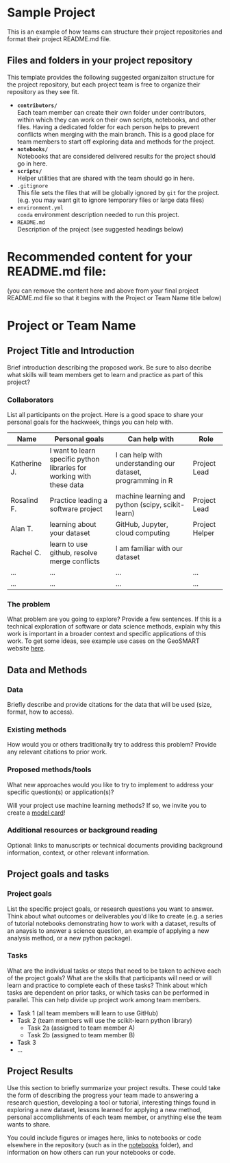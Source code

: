 # Sample Project

This is an example of how teams can structure their project repositories and format their project README.md file.

## Files and folders in your project repository

This template provides the following suggested organizaiton structure for the project repository, but each project team is free to organize their repository as they see fit.

* **`contributors/`**
<br> Each team member can create their own folder under contributors, within which they can work on their own scripts, notebooks, and other files. Having a dedicated folder for each person helps to prevent conflicts when merging with the main branch. This is a good place for team members to start off exploring data and methods for the project.
* **`notebooks/`**
<br> Notebooks that are considered delivered results for the project should go in here.
* **`scripts/`**
<br> Helper utilities that are shared with the team should go in here.
* `.gitignore`
<br> This file sets the files that will be globally ignored by `git` for the project. (e.g. you may want git to ignore temporary files or large data files)
* `environment.yml`
<br> `conda` environment description needed to run this project.
* `README.md`
<br> Description of the project (see suggested headings below)

# Recommended content for your README.md file:

(you can remove the content here and above from your final project README.md file so that it begins with the Project or Team Name title below)

# Project or Team Name

## Project Title and Introduction

Brief introduction describing the proposed work. Be sure to also decribe what skills will team members get to learn and practice as part of this project?

### Collaborators

List all participants on the project. Here is a good space to share your personal goals for the hackweek, things you can help with.

| Name | Personal goals | Can help with | Role |
| ------------- | ------------- | ------------- | ------------- |
| Katherine J. | I want to learn specific python libraries for working with these data  | I can help with understanding our dataset, programming in R  | Project Lead |
| Rosalind F. | Practice leading a software project | machine learning and python (scipy, scikit-learn) | Project Lead |
| Alan T. | learning about your dataset | GitHub, Jupyter, cloud computing | Project Helper |
| Rachel C. | learn to use github, resolve merge conflicts | I am familiar with our dataset |  |
| ... | ... | ... | ... |
| ... | ... | ... | ... |

### The problem

What problem are you going to explore? Provide a few sentences. If this is a technical exploration of software or data science methods, explain why this work is important in a broader context and specific applications of this work. To get some ideas, see example use cases on the GeoSMART website [here](https://geo-smart.github.io/usecases).

## Data and Methods

### Data

Briefly describe and provide citations for the data that will be used (size, format, how to access).

### Existing methods

How would you or others traditionally try to address this problem? Provide any relevant citations to prior work.

### Proposed methods/tools

What new approaches would you like to try to implement to address your specific question(s) or application(s)?

Will your project use machine learning methods? If so, we invite you to create a [model card](model-card.md)!

### Additional resources or background reading

Optional: links to manuscripts or technical documents providing background information, context, or other relevant information.

## Project goals and tasks

### Project goals

List the specific project goals, or research questions you want to answer. Think about what outcomes or deliverables you'd like to create (e.g. a series of tutorial notebooks demonstrating how to work with a dataset, results of an anaysis to answer a science question, an example of applying a new analysis method, or a new python package).

### Tasks

What are the individual tasks or steps that need to be taken to achieve each of the project goals? What are the skills that participants will need or will learn and practice to complete each of these tasks? Think about which tasks are dependent on prior tasks, or which tasks can be performed in parallel. This can help divide up project work among team members.

* Task 1 (all team members will learn to use GitHub)
* Task 2 (team members will use the scikit-learn python library)
  * Task 2a (assigned to team member A)
  * Task 2b (assigned to team member B)
* Task 3
* ...

## Project Results

Use this section to briefly summarize your project results. These could take the form of describing the progress your team made to answering a research question, developing a tool or tutorial, interesting things found in exploring a new dataset, lessons learned for applying a new method, personal accomplishments of each team member, or anything else the team wants to share.

You could include figures or images here, links to notebooks or code elsewhere in the repository (such as in the [notebooks](notebooks/) folder), and information on how others can run your notebooks or code.
